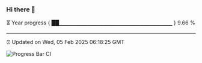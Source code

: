 ### Hi there 👋

⏳ Year progress { ██▁▁▁▁▁▁▁▁▁▁▁▁▁▁▁▁▁▁▁▁▁▁▁▁▁▁▁▁ } 9.66 %

---

⏰ Updated on Wed, 05 Feb 2025 06:18:25 GMT

![Progress Bar CI](https://github.com/liununu/liununu/workflows/Progress%20Bar%20CI/badge.svg)
